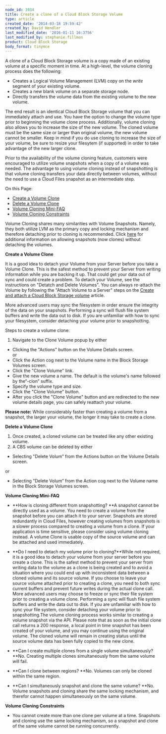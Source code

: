 ```yaml
---
node_id: 3934
title: Create a clone of a Cloud Block Storage Volume
type: article
created_date: '2014-03-18 19:59:42'
created_by: David Hendler
last_modified_date: '2016-01-11 16:3756'
last_modified_by: stephanie.fillmon
product: Cloud Block Storage
body_format: tinymce
---
```


A clone of a Cloud Block Storage volume is a copy made of an existing
volume at a specific moment in time. At a high-level, the volume cloning
process does the following:

-   Creates a Logical Volume Management (LVM) copy on the
    *write* segment of your existing volume.
-   Creates a new blank volume on a separate storage node.
-   Directly transfers the volume data from the existing volume to the
    new volume.

The end result is an identical Cloud Block Storage volume that you can
immediately attach and use. You have the option to change the volume
type prior to beginning the volume clone process. Additionally, volume
cloning also allows you to increase the size of the new volume. The
cloned volume must be the same size or larger than original volume, the
new volume cannot be smaller. Keep in mind if you do use cloning to
increase the size of your volume, be sure to resize your filesytem (if
supported) in order to take advantage of the new larger clone.

Prior to the availability of the volume cloning feature, customers were
encouraged to utilize volume snapshots when a copy of a volume was
needed. The advantage to using volume cloning instead of snapshotting is
that volume cloning transfers your data directly between volumes,
without the need to use a Cloud Files snapshot as an intermediate step. 

On this Page:

-   [Create a Volume Clone](#create-a-snapshot)
-   [Delete a Volume Clone](#delete-snapshot)
-   [Volume Cloning Mini-FAQ](#mini-faq)
-   [Volume Cloning Constraints](#constraints)

Volume Cloning shares many similarities with Volume Snapshots. Namely,
they both utilize LVM as the primary copy and locking mechanism and
therefore detaching prior to cloning is recommended. Click
[here](http://www.rackspace.com/knowledge_center/whitepaper/allowing-snapshots-without-detaching-the-volumes)
for additional information on allowing snapshots (now clones) without
detaching the volumes.

**Create a Volume Clone**

It is a good idea to detach your Volume from your Server before you take
a Volume Clone. This is the safest method to prevent your Server from
writing information while you are backing it up. That could get your
data out of sync and could create a problem. To detach your Volume, see
the instructions on "Detatch and Delete Volumes". You can always
re-attach the Volume by following the "Attach Volume to a Server" steps
on the [Create and attach a Cloud Block Storage
volume](https://www.rackspace.com/knowledge_center/article/create-and-attach-a-cloud-block-storage-volume)
article.

More advanced users may sync the filesystem in order ensure the
integrity of the data on your snapshots. Performing a sync will flush
file system buffers and write the data out to disk. If you are
unfamiliar with how to sync your filesystem, consider detaching your
volume prior to snapshotting.

Steps to create a volume clone:

1.  Navigate to the Clone Volume popup by either

-   Clicking the "Actions" button on the Volume Details screen.\
     or
-   Click the Action cog next to the Volume name in the Block Storage
    Volumes screen.
-   Click the "Clone Volume" link.
-   Give the new volume a name. The default is the volume's name
    followed by the&ldquo;-clon&rdquo; suffix.
-   Specify the volume type and size.
-   Click the "Clone Volume" button.
-   After you click the "Clone Volume" button and are redirected to the
    new volume details page, you can safely reattach your volume.

**Please note:** While considerably faster than creating a volume from a
snapshot, the larger your volume, the longer it may take to create a
clone.

**Delete a Volume Clone**

1.  Once created, a cloned volume can be treated like any other existing
    volume.
2.  A CBS volume can be deleted by either

-   Selecting "Delete Volum&rdquo; from the Actions button on the Volume
    Details screen. 

or

-   Selecting "Delete Volum&rdquo; from the Action cog next to the Volume
    name in the Block Storage Volumes screen.

**Volume Cloning Mini-FAQ**

-   **How is cloning different from snapshotting? **A snapshot cannot be
    directly used as a volume. You need to create a volume from the
    snapshot before you can attach it to your server. Snapshots are
    stored redundantly in Cloud Files, however creating volumes from
    snapshots is a slower process compared to creating a volume from a
    clone. If your application is time sensitive, please consider using
    volume cloning instead. A volume Clone is usable copy of the source
    volume and can be attached and used immediately.

-   **Do I need to detach my volume prior to cloning?**While not
    required, it is a good idea to detach your volume from your server
    before you create a clone. This is the safest method to prevent your
    server from writing data to the volume as a clone is being created
    and to avoid a situation where you could end up with inconsistent
    data between a cloned volume and its source volume. If you choose to
    leave your source volume attached prior to creating a clone, you
    need to both sync current buffers and prevent future writes during
    the actual clone call. More advanced users may choose to freeze or
    sync their file system prior to creating a volume clone. Performing
    a sync will flush file system buffers and write the data out to
    disk. If you are unfamiliar with how to sync your file system,
    consider detaching your volume prior to snapshotting.The volume
    cloning process works similar to creating a volume snapshot via the
    API. Please note that as soon as the initial clone call returns a
    200 response, a local point in time snapshot has been created of
    your volume, and you may continue using the original volume. The
    cloned volume will remain in creating status until the source volume
    data has been fully copied to the new clone.

-   **Can I create multiple clones from a single volume
    simultaneously? **No. Creating multiple clones simultaneously from
    the same volume will fail.

-   **Can I clone between regions? **No. Volumes can only be cloned
    within the same region.

-   **Can I simultaneously snapshot and clone the same volume? **No.
    Volume snapshots and cloning share the same locking mechanism, and
    therefor cannot happen simultaneously on the same volume.

**Volume Cloning Constraints**

-   You cannot create more than one clone per volume at a
    time. Snapshots and cloning use the same locking mechanism, so a
    snapshot and clone of the same volume cannot be running
    concurrently.


